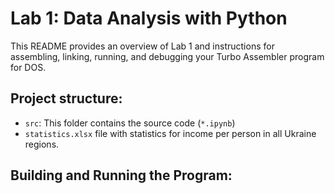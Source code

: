 # Lab 1: Data Analysis with Python

This README provides an overview of Lab 1 and instructions for assembling, linking, running, and debugging your Turbo Assembler program for DOS.

## Project structure:

- `src`: This folder contains the source code (`*.ipynb`)
- `statistics.xlsx` file with statistics for income per person in all Ukraine regions.

## Building and Running the Program: